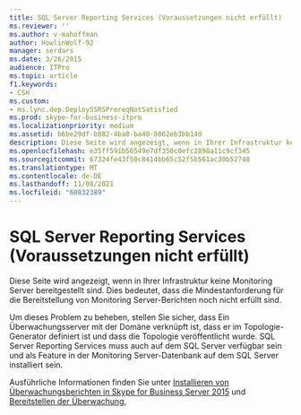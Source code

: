```yaml
---
title: SQL Server Reporting Services (Voraussetzungen nicht erfüllt)
ms.reviewer: ''
ms.author: v-mahoffman
author: HowlinWolf-92
manager: serdars
ms.date: 3/26/2015
audience: ITPro
ms.topic: article
f1.keywords:
- CSH
ms.custom:
- ms.lync.dep.DeploySSRSPrereqNotSatisfied
ms.prod: skype-for-business-itpro
ms.localizationpriority: medium
ms.assetid: b6be29df-b882-4ba8-ba40-8062eb3bb14d
description: Diese Seite wird angezeigt, wenn in Ihrer Infrastruktur keine Monitoring Server bereitgestellt sind. Dies bedeutet, dass die Mindestanforderung für die Bereitstellung von Monitoring Server-Berichten noch nicht erfüllt sind.
ms.openlocfilehash: e35ff591b56549e7df350c0efc2898a11c9cf345
ms.sourcegitcommit: 67324fe43f50c8414bb65c52f5b561ac30b52748
ms.translationtype: MT
ms.contentlocale: de-DE
ms.lasthandoff: 11/08/2021
ms.locfileid: "60832389"
---
```

# <a name="sql-server-reporting-services-prerequisites-not-satisfied"></a>SQL Server Reporting Services (Voraussetzungen nicht erfüllt)

Diese Seite wird angezeigt, wenn in Ihrer Infrastruktur keine Monitoring Server bereitgestellt sind. Dies bedeutet, dass die Mindestanforderung für die Bereitstellung von Monitoring Server-Berichten noch nicht erfüllt sind.

Um dieses Problem zu beheben, stellen Sie sicher, dass Ein Überwachungsserver mit der Domäne verknüpft ist, dass er im Topologie-Generator definiert ist und dass die Topologie veröffentlicht wurde. SQL Server Reporting Services muss auch auf dem SQL Server verfügbar sein und als Feature in der Monitoring Server-Datenbank auf dem SQL Server installiert sein.

Ausführliche Informationen finden Sie unter [Installieren von Überwachungsberichten in Skype for Business Server 2015](../../deploy/deploy-monitoring/install-monitoring-reports.md) und [Bereitstellen der Überwachung.](/previous-versions/office/lync-server-2013/lync-server-2013-deploying-monitoring)